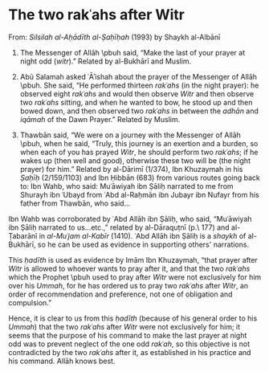 


# The two rakʿahs after Witr

From: _Silsilah al-Aḥādīth al-Ṣaḥīḥah_ (1993) by Shaykh al-Albānī

1) The Messenger of Allāh \pbuh said, “Make the last of your prayer at night odd (_witr_).” Related by al-Bukhārī and Muslim.

2) Abū Salamah asked ʿĀʾishah about the prayer of the Messenger of Allāh \pbuh. She said, “He performed thirteen _rakʿahs_ (in the night prayer): he observed eight _rakʿahs_ and would then observe _Witr_ and then observe two _rakʿahs_ sitting, and when he wanted to bow, he stood up and then bowed down, and then observed two _rakʿahs_ in between the _adhān_ and _iqāmah_ of the Dawn Prayer.” Related by Muslim.

3) Thawbān said, “We were on a journey with the Messenger of Allāh \pbuh, when he said, “Truly, this journey is an exertion and a burden, so when each of you has prayed _Witr_, he should perform two _rakʿahs_; if he wakes up (then well and good), otherwise these two will be (the night prayer) for him.” Related by al-Dārimī (1/374), Ibn Khuzaymah in his _Ṣaḥīḥ_ (2/159/1103) and Ibn Ḥibbān (683) from various routes going back to: Ibn Wahb, who said: Muʿāwiyah ibn Ṣāliḥ narrated to me from Shurayh ibn ʿUbayd from ʿAbd al-Raḥmān ibn Jubayr ibn Nufayr from his father from Thawbān, who said...

Ibn Wahb was corroborated by ʿAbd Allāh ibn Ṣāliḥ, who said, “Muʿāwiyah ibn Ṣāliḥ narrated to us...etc.,” related by al-Dāraquṭnī (p.\ 177) and al-Ṭabarānī in _al-Muʿjam al-Kabīr_ (1410). ʿAbd Allāh ibn Ṣāliḥ is a _shaykh_ of al-Bukhārī, so he can be used as evidence in supporting others' narrations.

This _ḥadīth_ is used as evidence by Imām Ibn Khuzaymah, “that prayer after _Witr_ is allowed to whoever wants to pray after it, and that the two _rakʿahs_ which the Prophet \pbuh used to pray after _Witr_ were not exclusively for him over his _Ummah_, for he has ordered us to pray two _rakʿahs_ after _Witr_, an order of recommendation and preference, not one of obligation and compulsion.”

Hence, it is clear to us from this _ḥadīth_ (because of his general order to his _Ummah_) that the two _rakʿahs_ after _Witr_ were not exclusively for him; it seems that the purpose of his command to make the last prayer at night odd was to prevent neglect of the one odd _rakʿah_, so this objective is not contradicted by the two _rakʿahs_ after it, as established in his practice and his command. Allāh knows best.


